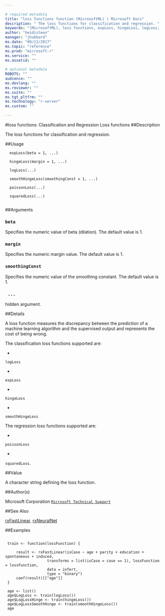 ```yaml
--- 
 
# required metadata 
title: "loss functions function (MicrosoftML) | Microsoft Docs" 
description: " The loss functions for classification and regression. " 
keywords: "(MicrosoftML), loss functions, expLoss, hingeLoss, logLoss, poissonLoss, smoothHingeLoss, squaredLoss, loss" 
author: "heidisteen" 
manager: "jhubbard" 
ms.date: "09/13/2017" 
ms.topic: "reference" 
ms.prod: "microsoft-r" 
ms.service: "" 
ms.assetid: "" 
 
# optional metadata 
ROBOTS: "" 
audience: "" 
ms.devlang: "" 
ms.reviewer: "" 
ms.suite: "" 
ms.tgt_pltfrm: "" 
ms.technology: "r-server" 
ms.custom: "" 
 
--- 
```

 
 
 
 
 
 
 
 
 
 
 #loss functions: Classification and Regression Loss functions 
 ##Description
 
The loss functions for classification and regression.
 
 
 ##Usage

```   
  expLoss(beta = 1, ...)
  
  hingeLoss(margin = 1, ...)
  
  logLoss(...)
  
  smoothHingeLoss(smoothingConst = 1, ...)
  
  poissonLoss(...)
  
  squaredLoss(...)
 
```
 
 ##Arguments

   
  
 ### `beta`
 Specifies the numeric value of beta (dilation). The default value  is 1. 
  
  
  
 ### `margin`
 Specifies the numeric margin value. The default value is 1. 
  
  
  
 ### `smoothingConst`
 Specifies the numeric value of the smoothing constant. The default value is 1. 
  
  
  
 ### ` ...`
 hidden argument. 
  
 
 
 ##Details
 
A loss function measures the discrepancy between the prediction
of a machine learning algorithm and the supervised output and represents the
cost of being wrong. 

The classification loss functions supported are:
  

* 
 `logLoss` 

* 
 `expLoss` 

* 
 `hingeLoss` 

* 
 `smoothHingeLoss`


The regression loss functions supported are:
  

* 
 `poissonLoss` 

* 
 `squaredLoss`.


 
 
 ##Value
 
A character string defining the loss function.
 
 ##Author(s)
 
Microsoft Corporation [`Microsoft Technical Support`](https://go.microsoft.com/fwlink/?LinkID=698556&clcid=0x409)

 
 
 ##See Also
 
[rxFastLinear](rxFastLinear.md), [rxNeuralNet](rxNeuralNet.md)
   
 ##Examples

 ```
   
  train <- function(lossFunction) {
  
      result <- rxFastLinear(isCase ~ age + parity + education + spontaneous + induced,
                    transforms = list(isCase = case == 1), lossFunction = lossFunction,
                    data = infert,
                    type = "binary")
      coef(result)[["age"]]
  }
  
  age <- list()
  age$LogLoss <- train(logLoss())
  age$LogLossHinge <- train(hingeLoss())
  age$LogLossSmoothHinge <- train(smoothHingeLoss())
  age
 
```
 
 
 
